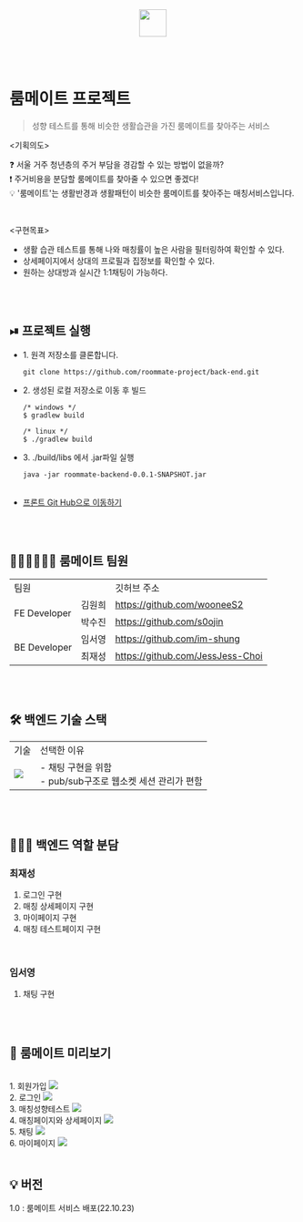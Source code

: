 <br />
<br />
<p align="center">
  <img src="src/assets/roommate.svg" height="48">
</p>
<br />
<br />
<h1>룸메이트 프로젝트</h1>
<blockquote>
  <p>성향 테스트를 통해 비슷한 생활습관을 가진 룸메이트를 찾아주는 서비스</p>
</blockquote>

<기획의도>

❓ 서울 거주 청년층의 주거 부담을 경감할 수 있는 방법이 없을까?<br />
❗️ 주거비용을 분담할 룸메이트를 찾아줄 수 있으면 좋겠다! <br />
💡 '룸메이트'는 생활반경과 생활패턴이 비슷한 룸메이트를 찾아주는 매칭서비스입니다.

<br />

<구현목표>

<ul>
  <li>생활 습관 테스트를 통해 나와 매칭률이 높은 사람을 필터링하여 확인할 수 있다.</li>
  <li>상세페이지에서 상대의 프로필과 집정보를 확인할 수 있다.</li>
  <li>원하는 상대방과 실시간 1:1채팅이 가능하다.</li>
</ul>

<br />
<br />
<h2>⏯ 프로젝트 실행</h2>
<ul>
  <li>
  1. 원격 저장소를 클론합니다.
    
    git clone https://github.com/roommate-project/back-end.git
  </li>   
  <li>
  2. 생성된 로컬 저장소로 이동 후 빌드
  
    /* windows */
    $ gradlew build

    /* linux */
    $ ./gradlew build
  </li>   
  <li>
  3. ./build/libs 에서 .jar파일 실행
  
    java -jar roommate-backend-0.0.1-SNAPSHOT.jar

  </li>
  <br />
  <li><a href="https://github.com/roommate-project/front-end.git">프론트 Git Hub으로 이동하기</a></li>
</ul>

<br />
<br />
<h2>👩🏻‍💻🧑🏻‍💻 룸메이트 팀원</h2>
<table>
  <tr>
    <td colspan='2'>팀원</td>
    <td>깃허브 주소</td>
  </tr>
  <tr>
    <td rowspan='2'>FE Developer</td>
    <td>김원희</td>
    <td><a href="https://github.com/wooneeS2">https://github.com/wooneeS2</a></td>
  </tr>
  <tr>
    <td>박수진</td>
    <td><a href="https://github.com/s0ojin">https://github.com/s0ojin</a></td>
  </tr>
  <tr>
    <td rowspan='2'>BE Developer</td>
    <td>임서영</td>
    <td><a href="https://github.com/im-shung2">https://github.com/im-shung</a></td>
  </tr>
  <tr>
    <td>최재성</td>
    <td><a href="https://github.com/JessJess-Choi">https://github.com/JessJess-Choi</a></td>
  </tr>
</table>

<br />
<br />
<h2>🛠 백엔드 기술 스택</h2>
    <table>
      <tr>
          <td>기술</td>
          <td>선택한 이유</td>
      </tr>
      <tr>
          <td><img src="https://img.shields.io/badge/Web Socket and Stomp-white?&logoColor=61DAFB"/></td>
          <td>
          - 채팅 구현을 위함<br />
          - pub/sub구조로 웹소켓 세션 관리가 편함
          </td>
      </tr>
    </table>

<br />
<br />
<h2>🙋🏻‍♀️ 백엔드 역할 분담</h2>
<h3>최재성</h3>
  <ol>
    <li>로그인 구현</li>
    <li>매칭 상세페이지 구현</li>
    <li>마이페이지 구현</li>
    <li>매칭 테스트페이지 구현</li>
  </ol>

<br />
<h3>임서영</h3>
  <ol>
    <li>채팅 구현</li>
  </ol>

<br />
<br />
<h2>🤫 룸메이트 미리보기</h2>
<br />
1. 회원가입
<img src="https://user-images.githubusercontent.com/100757599/198816169-7451cd75-1c00-491b-b7e3-790a1f5f9a0b.gif" />
<br />
2. 로그인
<img src="https://user-images.githubusercontent.com/100757599/198816244-feeef8f5-7ed8-4c55-8aae-0a38d86bc29a.gif" />
<br />
3. 매칭성향테스트
<img src="https://user-images.githubusercontent.com/100757599/198816274-d681d8a8-af9e-4a3c-a2a4-d3148b84f5f4.gif" />
<br />
4. 매칭페이지와 상세페이지
<img src="https://user-images.githubusercontent.com/100757599/198816311-7660d2eb-56fe-45c0-8877-552808a901aa.gif" />
<br />
5. 채팅
<img src="https://user-images.githubusercontent.com/100757599/198816318-4e942e83-f9f2-4c84-b63a-a168a915f3b0.gif" />
<br />
6. 마이페이지
<img src="https://user-images.githubusercontent.com/100757599/198816341-042db0c4-613f-4b64-85da-e20cb00a7a6b.gif" />


<br />
<br />
<h2>💡 버전</h2>
1.0 : 룸메이트 서비스 배포(22.10.23)
<br />
